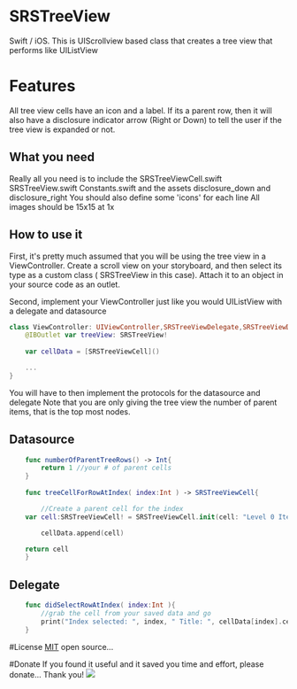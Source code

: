 SRSTreeView
========
Swift / iOS.  This is UIScrollview based class that creates a tree view that performs like UIListView

Features
========
All tree view cells have an icon and a label.  If its a parent row, then it will also have a disclosure indicator arrow (Right or Down) to tell the user if the tree view is expanded or not.

What you need
---
Really all you need is to include the 
SRSTreeViewCell.swift
SRSTreeView.swift
Constants.swift
and the assets disclosure_down and disclosure_right
You should also define some 'icons' for each line  All images should be 15x15 at 1x


How to use it
--- 
First, it's pretty much assumed that you will be using the tree view in a ViewController.
Create a scroll view on your storyboard, and then select its type as a custom class ( SRSTreeView in this case).  Attach it to an object in your source code as an outlet.

Second, implement your ViewController just like you would UIListView with a delegate and datasource

```swift
class ViewController: UIViewController,SRSTreeViewDelegate,SRSTreeViewDataSource {
    @IBOutlet var treeView: SRSTreeView!
    
    var cellData = [SRSTreeViewCell]()

    ...
}

```

You will have to then implement the protocols for the datasource and delegate
Note that you are only giving the tree view the number of parent items, that is the top most nodes.

## Datasource

```swift
    func numberOfParentTreeRows() -> Int{
        return 1 //your # of parent cells
    }
    
    func treeCellForRowAtIndex( index:Int ) -> SRSTreeViewCell{

    	//Create a parent cell for the index
	var cell:SRSTreeViewCell! = SRSTreeViewCell.init(cell: "Level 0 Item 0",  icon: "icon_0")

        cellData.append(cell)

	return cell
    }

```

## Delegate

```swift
    func didSelectRowAtIndex( index:Int ){
        //grab the cell from your saved data and go
        print("Index selected: ", index, " Title: ", cellData[index].cellTitle!)
    }
```



#License
[MIT](http://choosealicense.com/licenses/mit/) open source... 

#Donate
If you found it useful and it saved you time and effort, please donate...  Thank you!
[![](https://www.paypalobjects.com/en_US/i/btn/btn_donateCC_LG.gif)](https://www.paypal.me/SStahurski)
